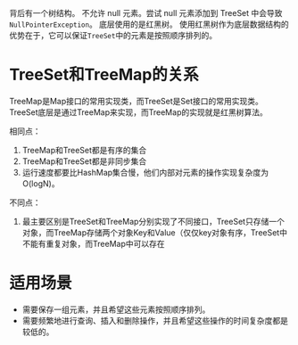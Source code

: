 背后有一个树结构。
不允许 null 元素。尝试 null 元素添加到 TreeSet 中会导致`NullPointerException`。
底层使用的是红黑树。
使用红黑树作为底层数据结构的优势在于，它可以保证`TreeSet`中的元素是按照顺序排列的。
# TreeSet和TreeMap的关系

TreeMap是Map接口的常用实现类，而TreeSet是Set接口的常用实现类。TreeSet底层是通过TreeMap来实现，而TreeMap的实现就是红黑树算法。

相同点：

1. TreeMap和TreeSet都是有序的集合
2. TreeMap和TreeSet都是非同步集合
3. 运行速度都要比HashMap集合慢，他们内部对元素的操作实现复杂度为O(logN)。

不同点：

1. 最主要区别是TreeSet和TreeMap分别实现了不同接口，TreeSet只存储一个对象，而TreeMap存储两个对象Key和Value（仅仅key对象有序，TreeSet中不能有重复对象，而TreeMap中可以存在
# 适用场景
- 需要保存一组元素，并且希望这些元素按照顺序排列。
- 需要频繁地进行查询、插入和删除操作，并且希望这些操作的时间复杂度都是较低的。
